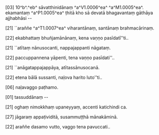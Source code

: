 [03] 10^b^.^eb^ sāvatthinidānaṃ ^a^V1.0006^ea^ ^a^M1.0005^ea^. ekamantaṃ  ^a^P1.0005^ea^ ṭhitā kho sā devatā bhagavantaṃ gāthāya ajjhabhāsi  --

[21] ``araññe ^a^T1.0007^ea^ viharantānaṃ, santānaṃ brahmacārinaṃ.

[22] ekabhattaṃ bhuñjamānānaṃ, kena vaṇṇo pasīdatī''ti..

[21] ``atītaṃ nānusocanti, nappajappanti nāgataṃ.

[22] paccuppannena yāpenti, tena vaṇṇo pasīdati''..

[21] ``anāgatappajappāya, atītassānusocanā.

[22] etena bālā sussanti, naḷova harito luto''ti..

[06] naḷavaggo paṭhamo.

[01] tassuddānaṃ --

[21] oghaṃ nimokkhaṃ upaneyyaṃ, accenti katichindi ca.

[27] jāgaraṃ appaṭividitā, susammuṭṭhā mānakāminā.

[22] araññe dasamo vutto, vaggo tena pavuccati..